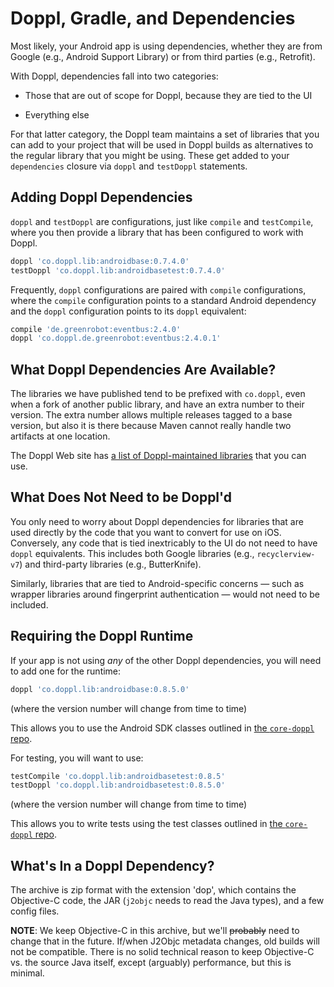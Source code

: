 # Doppl, Gradle, and Dependencies

Most likely, your Android app is using dependencies, whether they are from
Google (e.g., Android Support Library) or from third parties (e.g., Retrofit).

With Doppl, dependencies fall into two categories:

- Those that are out of scope for Doppl, because they are tied to the UI

- Everything else

For that latter category, the Doppl team maintains a set of libraries that you
can add to your project that will be used in Doppl builds as alternatives to
the regular library that you might be using. These get added to your
`dependencies` closure via `doppl` and `testDoppl` statements.

## Adding Doppl Dependencies

`doppl` and `testDoppl` are configurations, just like `compile` and `testCompile`,
where you then provide a library that has been configured to work with Doppl.

```groovy
doppl 'co.doppl.lib:androidbase:0.7.4.0'
testDoppl 'co.doppl.lib:androidbasetest:0.7.4.0'
```

Frequently, `doppl` configurations are paired with `compile` configurations,
where the `compile` configuration points to a standard Android dependency and
the `doppl` configuration points to its `doppl` equivalent:

```groovy
compile 'de.greenrobot:eventbus:2.4.0'
doppl 'co.doppl.de.greenrobot:eventbus:2.4.0.1'
```

## What Doppl Dependencies Are Available?

The libraries we have published tend to be prefixed with `co.doppl`, even when a
fork of another public library, and have an extra number to their version. The
extra number allows multiple releases tagged to a base version, but also it is
there because Maven cannot really handle two artifacts at one location.

The Doppl Web site has
[a list of Doppl-maintained libraries](https://github.com/doppllib/doppllib.github.io/blob/master/docs/Libraries.md)
that you can use.

## What Does Not Need to be Doppl'd

You only need to worry about Doppl dependencies for libraries that are used
directly by the code that you want to convert for use on iOS. Conversely,
any code that is tied inextricably to the UI do not need to have `doppl`
equivalents. This includes both Google libraries (e.g., `recyclerview-v7`)
and third-party libraries (e.g., ButterKnife).

Similarly, libraries that are tied to Android-specific concerns &mdash; such
as wrapper libraries around fingerprint authentication &mdash;
would not need to be included.

## Requiring the Doppl Runtime

If your app is not using *any* of the other Doppl dependencies, you will need to
add one for the runtime:

```groovy
doppl 'co.doppl.lib:androidbase:0.8.5.0'
```

(where the version number will change from time to time)

This allows you to use the Android SDK classes outlined in
[the `core-doppl` repo](https://github.com/doppllib/core-doppl).

For testing, you will want to use:

```groovy
testCompile 'co.doppl.lib:androidbasetest:0.8.5'
testDoppl 'co.doppl.lib:androidbasetest:0.8.5.0'
```

(where the version number will change from time to time)

This allows you to write tests using the test classes outlined in
[the `core-doppl` repo](https://github.com/doppllib/core-doppl).

## What's In a Doppl Dependency?

The archive is zip format with the extension 'dop', which contains the
Objective-C code, the JAR (`j2objc` needs to read the Java types), and a few
config files.

**NOTE**: We keep Objective-C in this archive, but we'll ~~probably~~ need to
change that in the future. If/when J2Objc metadata changes, old builds will not
be compatible. There is no solid technical reason to keep Objective-C vs. the
source Java itself, except (arguably) performance, but this is minimal.


